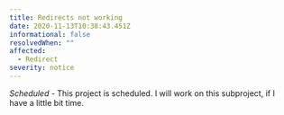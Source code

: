 ```yaml
---
title: Redirects not working
date: 2020-11-13T10:38:43.451Z
informational: false
resolvedWhen: ""
affected:
  - Redirect
severity: notice
---
```

*Scheduled -* This project is scheduled. I will work on this subproject, if I have a little bit time.